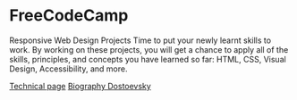 # FreeCodeCamp
Responsive Web Design Projects
Time to put your newly learnt skills to work. By working on these projects, you will get a chance to apply all of the skills, principles, and concepts you have learned so far: HTML, CSS, Visual Design, Accessibility, and more.


[Technical page](http://product-technical-page.surge.sh/)
[Biography Dostoevsky](http://dostoevsky.surge.sh/)
